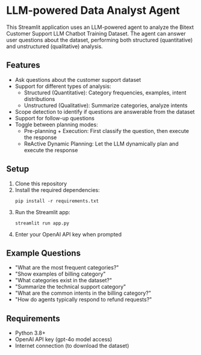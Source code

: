 # LLM-powered Data Analyst Agent

This Streamlit application uses an LLM-powered agent to analyze the Bitext Customer Support LLM Chatbot Training Dataset. The agent can answer user questions about the dataset, performing both structured (quantitative) and unstructured (qualitative) analysis.

## Features

- Ask questions about the customer support dataset
- Support for different types of analysis:
  - Structured (Quantitative): Category frequencies, examples, intent distributions
  - Unstructured (Qualitative): Summarize categories, analyze intents
- Scope detection to identify if questions are answerable from the dataset
- Support for follow-up questions
- Toggle between planning modes:
  - Pre-planning + Execution: First classify the question, then execute the response
  - ReActive Dynamic Planning: Let the LLM dynamically plan and execute the response

## Setup

1. Clone this repository
2. Install the required dependencies:
   ```
   pip install -r requirements.txt
   ```
3. Run the Streamlit app:
   ```
   streamlit run app.py
   ```
4. Enter your OpenAI API key when prompted

## Example Questions

- "What are the most frequent categories?"
- "Show examples of billing category"
- "What categories exist in the dataset?"
- "Summarize the technical support category"
- "What are the common intents in the billing category?"
- "How do agents typically respond to refund requests?"

## Requirements

- Python 3.8+
- OpenAI API key (gpt-4o model access)
- Internet connection (to download the dataset) 